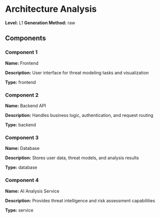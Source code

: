 # Architecture Analysis

**Level:** L1
**Generation Method:** raw

## Components

### Component 1

**Name:** Frontend

**Description:** User interface for threat modeling tasks and visualization

**Type:** frontend

### Component 2

**Name:** Backend API

**Description:** Handles business logic, authentication, and request routing

**Type:** backend

### Component 3

**Name:** Database

**Description:** Stores user data, threat models, and analysis results

**Type:** database

### Component 4

**Name:** AI Analysis Service

**Description:** Provides threat intelligence and risk assessment capabilities

**Type:** service

